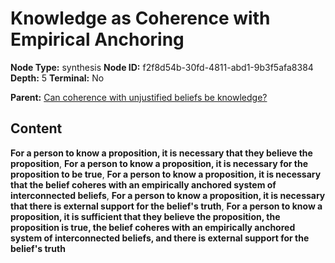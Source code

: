 # Knowledge as Coherence with Empirical Anchoring

**Node Type:** synthesis
**Node ID:** f2f8d54b-30fd-4811-abd1-9b3f5afa8384
**Depth:** 5
**Terminal:** No

**Parent:** [Can coherence with unjustified beliefs be knowledge?](can-coherence-with-unjustified-beliefs-be-knowledge-antithesis-fed99b67-c4dc-4847-aaff-1592e76f4f4e.md)

## Content

**For a person to know a proposition, it is necessary that they believe the proposition**, **For a person to know a proposition, it is necessary for the proposition to be true**, **For a person to know a proposition, it is necessary that the belief coheres with an empirically anchored system of interconnected beliefs**, **For a person to know a proposition, it is necessary that there is external support for the belief's truth**, **For a person to know a proposition, it is sufficient that they believe the proposition, the proposition is true, the belief coheres with an empirically anchored system of interconnected beliefs, and there is external support for the belief's truth**
